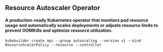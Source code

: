 ## Resource Autoscaler Operator

#### A production-ready Kubernetes operator that monitors pod resource usage and automatically scales deployments or adjusts resource limits to prevent OOMKills and optimize resource utilization.


``` kubebuilder init --domain baniasadi.autoscaling.io --repo github.com/sanazba/resource-autoscaler-operator
kubebuilder create api --group autoscaling --version v1 --kind ResourceScalerPolicy --resource --controller

